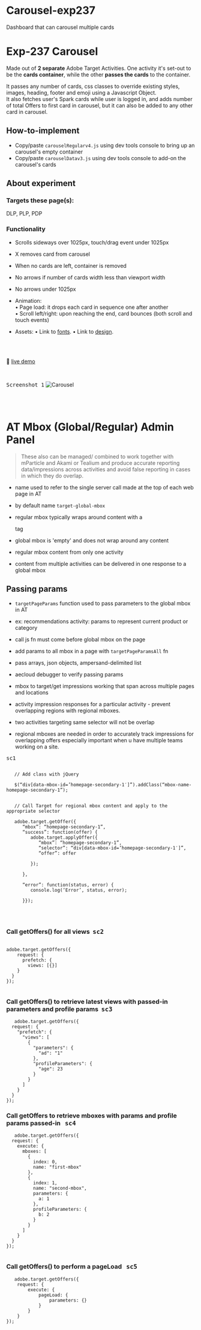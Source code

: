 # Carousel-exp237

Dashboard that can carousel multiple cards

# Exp-237 Carousel

Made out of  **2 separate** Adobe Target Activities. One activity it's set-out to be the **cards container**, while the other **passes the cards** to the container.  

It passes any number of cards, css classes to override existing styles, images, heading, footer and emoji using a Javascript Object.     
It also fetches user's Spark cards while user is logged in, and adds number of total Offers to first card in carousel, but it can also be added to any other card in carousel. 

## How-to-implement

- Copy/paste `carouselRegularv4.js` using dev tools console to bring up an carousel's empty container
- Copy/paste `carouselDatav3.js` using dev tools console to add-on the carousel's cards 


## About experiment

### Targets these page(s):  

DLP, PLP, PDP

### Functionality

- Scrolls sideways over 1025px, touch/drag event under 1025px
- X removes card from carousel
- When no cards are left, container is removed
- No arrows if number of cards width less than viewport width
- No arrows under 1025px
- Animation:        
    •  Page load: it drops each card in sequence one after another       
    •  Scroll left/right: upon reaching the end, card bounces (both scroll and touch events)


- Assets:
   • Link to [fonts](https://marksandspencer.invisionapp.com/console/Dashboard-ckniwy5k402qu010l4zea617m/ckniwy7b602qy010lfhcrf0wj/inspect).
   • Link to [design](https://marksandspencer.invisionapp.com/console/Dashboard-ckniwy5k402qu010l4zea617m/ckniwy7b602qy010lfhcrf0wj/inspect).


<br /><br />

:seedling:  [live demo](https://donpio.tech/repositories/mtest/updatecar.html)

<br/>

<kbd>Screenshot 1</kbd>
![Carousel](./src/images/ssv3.png)

<br />
<br/>








# AT Mbox (Global/Regular) Admin Panel

> These also can be managed/ combined to work together with mParticle and Akami or Tealium
 and produce accurate reporting data/impressions across activities and avoid false reporting  in cases in which they do overlap.

- name used to refer to the single server call made at the top of each web page in AT

- by default name `target-global-mbox`

- regular mbox typically wraps around content  with a <div> tag

- global mbox is 'empty' and does not wrap around any content

- regular mbox content from only one activity

- content from multiple activities can be delivered in one response to a global mbox



## Passing params

- `targetPageParams` function used to pass parameters to the global mbox in AT

- ex: recommendations activity: params to represent current product or category

- call js fn must come before global mbox on the page

- add params to all mbox in a page with `targetPageParamsAll` fn

- pass arrays, json objects, ampersand-delimited list

- aecloud debugger to verify passing params

- mbox to target/get impressions working that span across multiple pages and locations

- activity impression responses for a particular activity - prevent overlapping regions with
  regional mboxes.

- two activities targeting same selector will not be overlap

- regional mboxes are needed in order to accurately track impressions for overlapping offers
  especially important when u have multiple teams working on a site.



<kbd>sc1</kbd>
```

   // Add class with jQuery
   
   $(“div[data-mbox-id=’homepage-secondary-1′]”).addClass(“mbox-name-homepage-secondary-1”);
   
   
   // Call Target for regional mbox content and apply to the appropriate selector
   
   adobe.target.getOffer({
      “mbox”: “homepage-secondary-1”,
      “success”: function(offer) {
         adobe.target.applyOffer({
            “mbox”: “homepage-secondary-1”,
            “selector”: “div[data-mbox-id=’homepage-secondary-1′]”,
            “offer”: offer
            
         });
      
      },
      
      “error”: function(status, error) {
         console.log(‘Error’, status, error);
         
      }});
      
     


```



###  Call getOffers() for all views  &nbsp;<kbd>sc2</kbd>
```

adobe.target.getOffers({
    request: {
      prefetch: {
        views: [{}]
    }
  }
});


```



### Call getOffers() to retrieve latest views with passed-in parameters and profile params  &nbsp;<kbd>sc3</kbd>

```
   adobe.target.getOffers({
  request: {
    "prefetch": {
      "views": [
        {
          "parameters": {
            "ad": "1"
          },
          "profileParameters": {
            "age": 23
          }
        }
      ]
    }
  }
});

```




### Call getOffers to retrieve mboxes with params and profile params passed-in  &nbsp; <kbd>sc4</kbd>

```
   adobe.target.getOffers({
  request: {
    execute: {
      mboxes: [
        {
          index: 0,
          name: "first-mbox"
        },
        {
          index: 1,
          name: "second-mbox",
          parameters: {
            a: 1
          },
          profileParameters: {
            b: 2
          }
        }
      ]
    }
  }
});


```





### Call getOffers() to perform a pageLoad &nbsp; <kbd>sc5</kbd>

```
   adobe.target.getOffers({
    request: {
        execute: {
            pageLoad: {
                parameters: {}
            }
        }
    }
});


```















